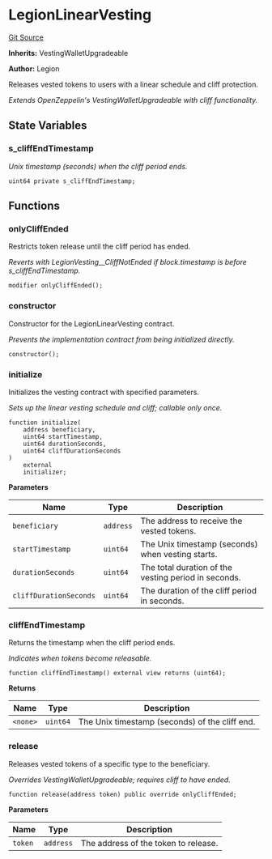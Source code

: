 # LegionLinearVesting
[Git Source](https://github.com/Legion-Team/legion-protocol-contracts/blob/1b4860840757d3318edea1bebfb7423e200bff55/src/vesting/LegionLinearVesting.sol)

**Inherits:**
VestingWalletUpgradeable

**Author:**
Legion

Releases vested tokens to users with a linear schedule and cliff protection.

*Extends OpenZeppelin's VestingWalletUpgradeable with cliff functionality.*


## State Variables
### s_cliffEndTimestamp
*Unix timestamp (seconds) when the cliff period ends.*


```solidity
uint64 private s_cliffEndTimestamp;
```


## Functions
### onlyCliffEnded

Restricts token release until the cliff period has ended.

*Reverts with LegionVesting__CliffNotEnded if block.timestamp is before s_cliffEndTimestamp.*


```solidity
modifier onlyCliffEnded();
```

### constructor

Constructor for the LegionLinearVesting contract.

*Prevents the implementation contract from being initialized directly.*


```solidity
constructor();
```

### initialize

Initializes the vesting contract with specified parameters.

*Sets up the linear vesting schedule and cliff; callable only once.*


```solidity
function initialize(
    address beneficiary,
    uint64 startTimestamp,
    uint64 durationSeconds,
    uint64 cliffDurationSeconds
)
    external
    initializer;
```
**Parameters**

|Name|Type|Description|
|----|----|-----------|
|`beneficiary`|`address`|The address to receive the vested tokens.|
|`startTimestamp`|`uint64`|The Unix timestamp (seconds) when vesting starts.|
|`durationSeconds`|`uint64`|The total duration of the vesting period in seconds.|
|`cliffDurationSeconds`|`uint64`|The duration of the cliff period in seconds.|


### cliffEndTimestamp

Returns the timestamp when the cliff period ends.

*Indicates when tokens become releasable.*


```solidity
function cliffEndTimestamp() external view returns (uint64);
```
**Returns**

|Name|Type|Description|
|----|----|-----------|
|`<none>`|`uint64`|The Unix timestamp (seconds) of the cliff end.|


### release

Releases vested tokens of a specific type to the beneficiary.

*Overrides VestingWalletUpgradeable; requires cliff to have ended.*


```solidity
function release(address token) public override onlyCliffEnded;
```
**Parameters**

|Name|Type|Description|
|----|----|-----------|
|`token`|`address`|The address of the token to release.|


